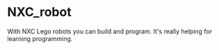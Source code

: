 # NXC_robot
With NXC Lego robots you can build and program. It's really helping for learning programming.
